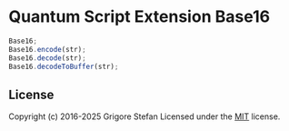 # Quantum Script Extension Base16

```javascript
Base16;
Base16.encode(str);
Base16.decode(str);
Base16.decodeToBuffer(str);
```

## License

Copyright (c) 2016-2025 Grigore Stefan
Licensed under the [MIT](LICENSE) license.
